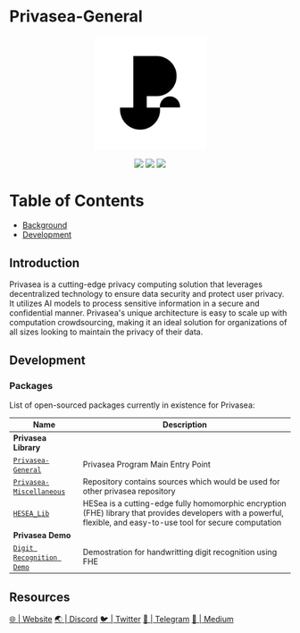 # Privasea-General

<p align="center">
  <a href="https://www.privasea.ai////"><img src="https://github.com/Privasea/Miscellaneous/blob/3be7ff3c2d9f7e955e80f6637b5098fdb4583e3a/Figures/Logo/Privasea-Logo.jpg" width=40%  /></a>
</p>

<p align="center">
  <a href="https://github.com/Privasea"><img src="https://img.shields.io/badge/Playground-Privasea_Technology-brightgreen?logo=Parity%20Substrate" /></a>
  <a href="https://www.privasea.ai//"><img src="https://img.shields.io/badge/made%20by-Privasea%20Tech-blue.svg?style=flat-square" /></a>
  <a href="https://github.com/Privasea/Privasea-General"><img src="https://img.shields.io/badge/project-Privasea_General-yellow.svg?style=flat-square" /></a>
</p>

# Table of Contents

- [Background](#background)
- [Development](#development)

## Introduction

Privasea is a cutting-edge privacy computing solution that leverages decentralized technology to ensure data security and protect user privacy. It utilizes AI models to process sensitive information in a secure and confidential manner. Privasea's unique architecture is easy to scale up with computation crowdsourcing, making it an ideal solution for organizations of all sizes looking to maintain the privacy of their data.

## Development

### Packages

List of open-sourced packages currently in existence for Privasea:

| Name                                                            | Description                                                                                                                                                        |
| --------------------------------------------------------------- | ------------------------------------------------------------------------------------------------------------------------------------------------------------------ |
| **Privasea Library**                                            |                                                                                                                                                                    |
| [`Privasea-General`](//github.com/Privasea/Privasea-General)    | Privasea Program Main Entry Point                                                                                                                                  |
| [`Privasea-Miscellaneous`](//github.com/Privasea/Miscellaneous) | Repository contains sources which would be used for other privasea repository                                                                                      |
| [`HESEA_Lib`](//github.com/Privasea/HESEA_Lib)                  | HESea is a cutting-edge fully homomorphic encryption (FHE) library that provides developers with a powerful, flexible, and easy-to-use tool for secure computation |
| **Privasea Demo**                                               |                                                                                                                                                                    |
| [`Digit Recognition Demo`](//github.com/Privasea/dinn_demo)     | Demostration for  handwritting digit recognition using FHE                                                                                                         |

## Resources

[🌐 | Website](https://www.privasea.ai/)
[🌏 | Discord](https://discord.gg/uPjb5UnGHB)
[🐦 | Twitter](https://twitter.com/Privasea_tech)
[💬 | Telegram](https://t.me/Privasea_tech)
[📄 | Medium](https://privasea.medium.com/)
